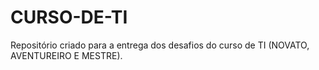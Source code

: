 # CURSO-DE-TI
Repositório criado para a entrega dos desafios do curso de TI (NOVATO, AVENTUREIRO E MESTRE).

